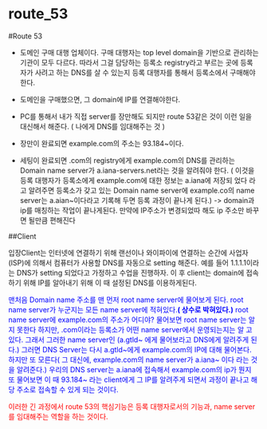 # route_53
#Route 53

* 도메인 구매 대행 업체이다. 구매 대행자는 top level domain을 기반으로 관리하는 기관이 모두 다르다. 따라서 그걸 담당하는 등록소 registry라고 부르는 곳에 등록자가 사려고 하는 DNS를 살 수 있는지 등록 대행자를 통해서 등록소에서 구매해야한다.

* 도메인을 구매했으면, 그 domain에 IP를 연결해야한다.
* PC를 통해서 내가 직접 server를 장만해도 되지만 route 53같은 것이 이런 일을 대신해서 해준다. ( 나에게 DNS를 임대해주는 것 )
* 장만이 완료되면 example.com의 주소는 93.184~이다.
* 세팅이 완료되면 .com의 registry에게 example.com의 DNS를 관리하는 Domain name server가 a.iana-servers.net라는 것을 알려줘야 한다. ( 이것을 등록 대행자가 등록소에게 example.com에 대한 정보는  a.iana에 저장되 었다 라고 알려주면 등록소가 갖고 있는 Domain name server에 example.co의 name server는 a.aian~이다라고 기록해 두면 등록 과정이 끝나게 된다.) -> domain과 ip를 매칭하는 작업이 끝나게된다.  만약에 IP주소가 변경되었따 해도 ip 주소만 바꾸면 될만큼 편해진다

##Client 

입장Client는 인터넷에 연결하기 위해 랜선이나 와이파이에 연결하는 순간에 사업자 (ISP)에 의해서 컴퓨터가 사용할 DNS를 자동으로 setting 해준다. 예를 들어 1.1.1.1이라는 DNS가 setting 되었다고 가정하고 수업을 진행하자. 이 후 client는 domain에 접속하기 위해 IP를 알아내기 위해 이 때 설정된 DNS를 이용하게된다.

<span style ="color:blue">맨처음 Domain name 주소를 맨 먼저 root name server에 물어보게 된다. root name server가 누군지는 모든  name server에 적혀있다.**( 상수로 박혀있다.)** root name server에 example.com의 주소가 어디야? 물어보면 root name server는 알지 못한다 하지만, .com이라는 등록소가 어떤 name server에서 운영되는지는 알 고 있다. 그래서 그러한 name server인 (a.gtld~ 에게 물어보라고 DNS에게 알려주게 된다.) 그러면 DNS Server는 다시 a.gtld~에게  example.com의 IP에 대해 물어본다. 하지만 또 모른다( 그 대신에, example.com의 name server가 a.iana~ 이다 라는 것을 알려준다.) 우리의 DNS server는 a.iana에 접속해서  example.com의 ip가 뭔지 또 물어보면 이 때 93.184~ 라는 client에게 그 IP를 알려주게 되면서 과정이 끝나고 해당 주소로 접속할 수 있게 되는 것이다.</span>

<span style = "color:red">이러한 긴 과정에서  route 53의 핵심기능은 등록 대행자로서의 기능과, name server를 임대해주는 역할을 하는 것이다.</span>

